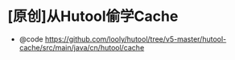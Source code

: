 # [原创]从Hutool偷学Cache

- @code https://github.com/looly/hutool/tree/v5-master/hutool-cache/src/main/java/cn/hutool/cache